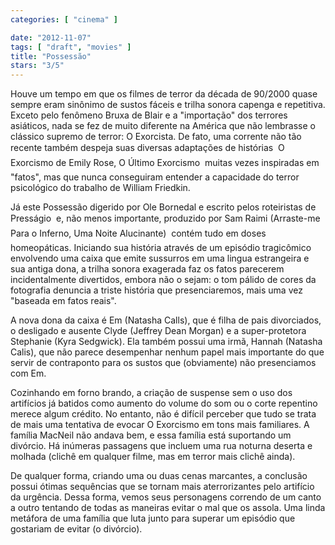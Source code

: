 ```yaml
---
categories: [ "cinema" ]

date: "2012-11-07"
tags: [ "draft", "movies" ]
title: "Possessão"
stars: "3/5"
---
```

Houve um tempo em que os filmes de terror da década de 90/2000 quase sempre eram sinônimo de sustos fáceis e trilha sonora capenga e repetitiva. Exceto pelo fenômeno Bruxa de Blair e a "importação" dos terrores asiáticos, nada se fez de muito diferente na América que não lembrasse o clássico supremo de terror: O Exorcista. De fato, uma corrente não tão recente também despeja suas diversas adaptações de histórias  O Exorcismo de Emily Rose, O Último Exorcismo  muitas vezes inspiradas em "fatos", mas que nunca conseguiram entender a capacidade do terror psicológico do trabalho de William Friedkin.

Já este Possessão digerido por Ole Bornedal e escrito pelos roteiristas de Presságio  e, não menos importante, produzido por Sam Raimi (Arraste-me Para o Inferno, Uma Noite Alucinante)  contém tudo em doses homeopáticas. Iniciando sua história através de um episódio tragicômico envolvendo uma caixa que emite sussurros em uma lingua estrangeira e sua antiga dona, a trilha sonora exagerada faz os fatos parecerem incidentalmente divertidos, embora não o sejam: o tom pálido de cores da fotografia denuncia a triste história que presenciaremos, mais uma vez "baseada em fatos reais".

A nova dona da caixa é Em (Natasha Calls), que é filha de pais divorciados, o desligado e ausente Clyde (Jeffrey Dean Morgan) e a super-protetora Stephanie (Kyra Sedgwick). Ela também possui uma irmã, Hannah (Natasha Calis), que não parece desempenhar nenhum papel mais importante do que servir de contraponto para os sustos que (obviamente) não presenciamos com Em.

Cozinhando em forno brando, a criação de suspense sem o uso dos artifícios já batidos como aumento do volume do som ou o corte repentino merece algum crédito. No entanto, não é difícil perceber que tudo se trata de mais uma tentativa de evocar O Exorcismo em tons mais familiares. A família MacNeil não andava bem, e essa família está suportando um divórcio. Há inúmeras passagens que incluem uma rua noturna deserta e molhada (clichê em qualquer filme, mas em terror mais clichê ainda).

De qualquer forma, criando uma ou duas cenas marcantes, a conclusão possui ótimas sequências que se tornam mais aterrorizantes pelo artifício da urgência. Dessa forma, vemos seus personagens correndo de um canto a outro tentando de todas as maneiras evitar o mal que os assola. Uma linda metáfora de uma família que luta junto para superar um episódio que gostariam de evitar (o divórcio).

